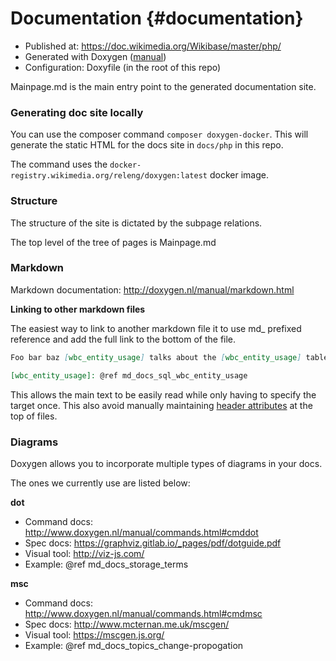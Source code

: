 # Documentation {#documentation}

 - Published at: https://doc.wikimedia.org/Wikibase/master/php/
 - Generated with Doxygen ([manual](http://www.doxygen.nl/manual))
 - Configuration: Doxyfile (in the root of this repo)

Mainpage.md is the main entry point to the generated documentation site.

### Generating doc site locally

You can use the composer command ```composer doxygen-docker```.
This will generate the static HTML for the docs site in `docs/php` in this repo.

The command uses the `docker-registry.wikimedia.org/releng/doxygen:latest` docker image.

### Structure

The structure of the site is dictated by the subpage relations.

The top level of the tree of pages is Mainpage.md

### Markdown

Markdown documentation: http://doxygen.nl/manual/markdown.html

**Linking to other markdown files**

The easiest way to link to another markdown file it to use md_ prefixed reference and add the full link to the bottom of the file.

```md
Foo bar baz [wbc_entity_usage] talks about the [wbc_entity_usage] table.

[wbc_entity_usage]: @ref md_docs_sql_wbc_entity_usage
```

This allows the main text to be easily read while only having to specify the target once.
This also avoid manually maintaining [header attributes](http://doxygen.nl/manual/markdown.html#md_header_id) at the top of files.

### Diagrams

Doxygen allows you to incorporate multiple types of diagrams in your docs.

The ones we currently use are listed below:

**dot**
 - Command docs: http://www.doxygen.nl/manual/commands.html#cmddot
 - Spec docs: https://graphviz.gitlab.io/_pages/pdf/dotguide.pdf
 - Visual tool: http://viz-js.com/
 - Example: @ref md_docs_storage_terms

**msc**
 - Command docs: http://www.doxygen.nl/manual/commands.html#cmdmsc
 - Spec docs: http://www.mcternan.me.uk/mscgen/
 - Visual tool: https://mscgen.js.org/
 - Example: @ref md_docs_topics_change-propogation
